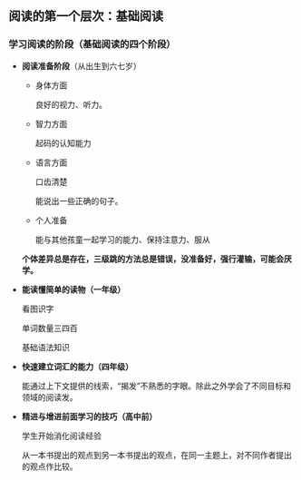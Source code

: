 ## 阅读的第一个层次：基础阅读

### 学习阅读的阶段（基础阅读的四个阶段）

- **阅读准备阶段**（从出生到六七岁）

  - 身体方面

    良好的视力、听力。

  - 智力方面

    起码的认知能力

  - 语言方面

    口齿清楚

    能说出一些正确的句子。

  - 个人准备

    能与其他孩童一起学习的能力、保持注意力、服从

  **个体差异总是存在，三级跳的方法总是错误，没准备好，强行灌输，可能会厌学。**

- **能读懂简单的读物（一年级）**

  看图识字

  单词数量三四百

  基础语法知识

- **快速建立词汇的能力（四年级）**

  能通过上下文提供的线索，“揭发”不熟悉的字眼。除此之外学会了不同目标和领域的阅读发。

- **精进与增进前面学习的技巧（高中前）**

  学生开始消化阅读经验

  从一本书提出的观点到另一本书提出的观点，在同一主题上，对不同作者提出的观点作比较。

  